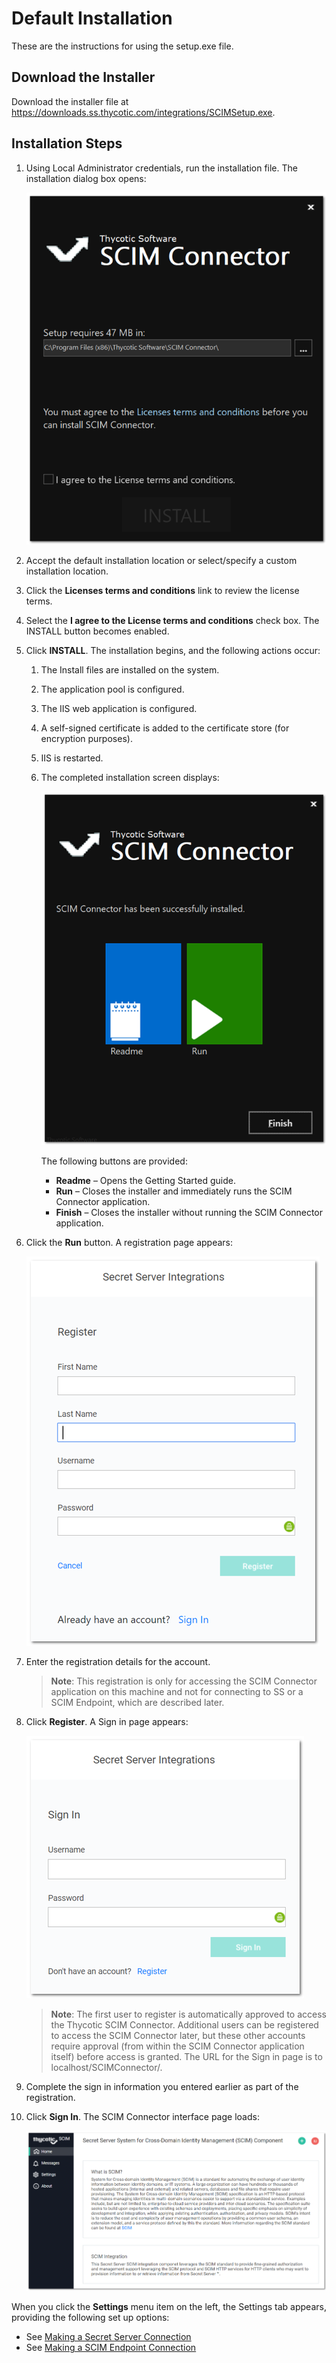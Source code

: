 [title]: # (Default Install)
[tags]: # (introduction)
[priority]: # (105)
# Default Installation

These are the instructions for using the setup.exe file.

## Download the Installer

Download the installer file at https://downloads.ss.thycotic.com/integrations/SCIMSetup.exe.

## Installation Steps

1. Using Local Administrator credentials, run the installation file. The installation dialog box opens:

   ![install diag](images/install-diag.png "Installation welcome dialog")
1. Accept the default installation location or select/specify a custom installation location.
1. Click the __Licenses terms and conditions__ link to review the license terms.
1. Select the __I agree to the License terms and conditions__ check box. The INSTALL button becomes enabled.
1. Click __INSTALL__. The installation begins, and the following actions occur:

   1. The Install files are installed on the system.
   1. The application pool is configured.
   1. The IIS web application is configured.
   1. A self-signed certificate is added to the certificate store (for encryption purposes).
   1. IIS is restarted.
   1. The completed installation screen displays:

      ![install complete](images/install-complete.png "SCIM Connector has been successfully installed")

      The following buttons are provided:

      * __Readme__ – Opens the Getting Started guide.
      * __Run__ – Closes the installer and immediately runs the SCIM Connector application.
      * __Finish__ – Closes the installer without running the SCIM Connector application.
1. Click the __Run__ button. A registration page appears:

   ![registration](images/reg.png "Registration dialog")
1. Enter the registration details for the account.

   >**Note**: This registration is only for accessing the SCIM Connector application on this machine and not for connecting to SS or a SCIM Endpoint, which are described later.
1. Click __Register__. A Sign in page appears:

   ![sign in](images/sign-in.png "Sign In dialog")

   >**Note**: The first user to register is automatically approved to access the Thycotic SCIM Connector. Additional users can be registered to access the SCIM Connector later, but these other accounts require approval (from within the SCIM Connector application itself) before access is granted.
   >The URL for the Sign in page is to localhost/SCIMConnector/.
1. Complete the sign in information you entered earlier as part of the registration.
1. Click __Sign In__. The SCIM Connector interface page loads:

   ![interface](images/interface.png "SCIM Connector interface stating page")

When you click the __Settings__ menu item on the left, the Settings tab appears, providing the following set up options:

   * See [Making a Secret Server Connection](https://thycotic.force.com/support/s/article/SS-INTG-EXT-SCIM-Connector#ConnectingtoSecretServer)
   * See [Making a SCIM Endpoint Connection](https://thycotic.force.com/support/s/article/SS-INTG-EXT-SCIM-Connector#SCIMEndpoints)
